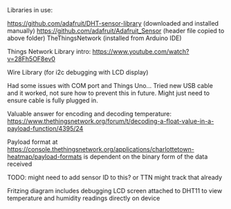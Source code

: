 Libraries in use:

https://github.com/adafruit/DHT-sensor-library (downloaded and installed manually)
https://github.com/adafruit/Adafruit_Sensor (header file copied to above folder)
TheThingsNetwork (installed from Arduino IDE)

Things Network Library intro:
https://www.youtube.com/watch?v=28Fh5OF8ev0

Wire Library (for i2c debugging with LCD display)

Had some issues with COM port and Things Uno... Tried new USB cable and it worked, not sure how to prevent this in future. Might just need to ensure cable is fully plugged in.

Valuable answer for encoding and decoding temperature: https://www.thethingsnetwork.org/forum/t/decoding-a-float-value-in-a-payload-function/4395/24

Payload format at https://console.thethingsnetwork.org/applications/charlottetown-heatmap/payload-formats is dependent on the binary form of the data received

TODO: might need to add sensor ID to this? or TTN might track that already

Fritzing diagram includes debugging LCD screen attached to DHT11 to view temperature and humidity readings directly on device
